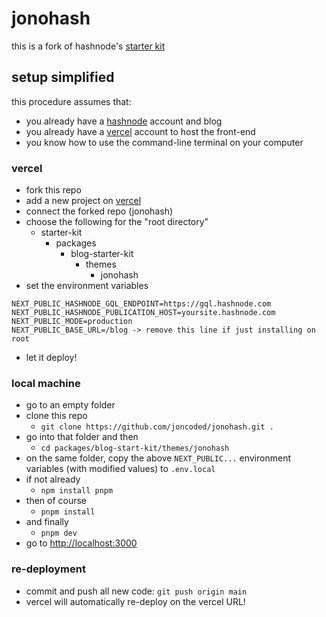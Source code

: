 # jonohash

this is a fork of hashnode's [starter kit](https://github.com/Hashnode/starter-kit#readme)

## setup simplified

this procedure assumes that: 
- you already have a [hashnode](https://hashnode.com) account and blog
- you already have a [vercel](https://vercel.com) account to host the front-end
- you know how to use the command-line terminal on your computer

### vercel

* fork this repo
* add a new project on [vercel](https://vercel.com) 
* connect the forked repo (jonohash)
* choose the following for the "root directory"
  * starter-kit
    * packages
      * blog-starter-kit
        * themes
          * jonohash
* set the environment variables

```
NEXT_PUBLIC_HASHNODE_GQL_ENDPOINT=https://gql.hashnode.com
NEXT_PUBLIC_HASHNODE_PUBLICATION_HOST=yoursite.hashnode.com
NEXT_PUBLIC_MODE=production
NEXT_PUBLIC_BASE_URL=/blog -> remove this line if just installing on root
```

* let it deploy!

### local machine

* go to an empty folder 
* clone this repo 
  * `git clone https://github.com/joncoded/jonohash.git .`
* go into that folder and then 
  * `cd packages/blog-start-kit/themes/jonohash` 
* on the same folder, copy the above `NEXT_PUBLIC...` environment variables (with modified values) to `.env.local` 
* if not already 
  * `npm install pnpm` 
* then of course
  * `pnpm install`
* and finally 
  * `pnpm dev`
* go to [http://localhost:3000](http://localhost:3000)

### re-deployment

* commit and push all new code: `git push origin main`
* vercel will automatically re-deploy on the vercel URL!